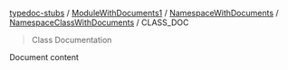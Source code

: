 [typedoc-stubs](../../../../README.md) / [ModuleWithDocuments1](../../../README.md) / [NamespaceWithDocuments](../README.md) / [NamespaceClassWithDocuments](../README.md#namespaceclasswithdocuments) / CLASS\_DOC

> Class Documentation

Document content
